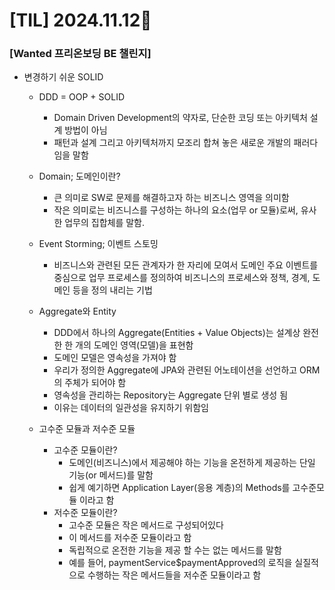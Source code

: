 # [TIL] 2024.11.12📒

### [Wanted 프리온보딩 BE 챌린지]

* 변경하기 쉬운 SOLID
  * DDD = OOP + SOLID
    * Domain Driven Development의 약자로, 단순한 코딩 또는 아키텍처 설계 방법이 아님
    * 패턴과 설계 그리고 아키텍처까지 모조리 합쳐 놓은 새로운 개발의 패러다임을 말함
  
  * Domain; 도메인이란?
    * 큰 의미로 SW로 문제를 해결하고자 하는 비즈니스 영역을 의미함
    * 작은 의미로는 비즈니스를 구성하는 하나의 요소(업무 or 모듈)로써, 유사한 업무의 집합체를 말함.
      
  * Event Storming; 이벤트 스토밍
    * 비즈니스와 관련된 모든 관계자가 한 자리에 모여서 도메인 주요 이벤트를 중심으로 업무 프로세스를 정의하여 비즈니스의 프로세스와 정책, 경계, 도메인 등을 정의 내리는 기법
      
  * Aggregate와 Entity
    * DDD에서 하나의 Aggregate(Entities + Value Objects)는 설계상 완전한 한 개의 도메인 영역(모델)을 표현함
    * 도메인 모델은 영속성을 가져야 함
    * 우리가 정의한 Aggregate에 JPA와 관련된 어노테이션을 선언하고 ORM의 주체가 되어야 함
    * 영속성을 관리하는 Repository는 Aggregate 단위 별로 생성 됨
    * 이유는 데이터의 일관성을 유지하기 위함임
  
  * 고수준 모듈과 저수준 모듈
    * 고수준 모듈이란?
      * 도메인(비즈니스)에서 제공해야 하는 기능을 온전하게 제공하는 단일 기능(or 메서드)를 말함
      * 쉽게 예기하면 Application Layer(응용 계층)의 Methods를 고수준모듈 이라고 함
    * 저수준 모듈이란?
      * 고수준 모듈은 작은 메서드로 구성되어있다
      * 이 메서드를 저수준 모듈이라고 함
      * 독립적으로 온전한 기능을 제공 할 수는 없는 메서드를 말함
      * 예를 들어, paymentService$paymentApproved의 로직을 실질적으로 수행하는 작은 메서드들을 저수준 모듈이라고 함
